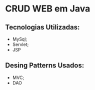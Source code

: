 # CRUD WEB em Java
## Tecnologias Utilizadas:
+ MySql;
+ Servlet;
+ JSP
## Desing Patterns Usados:
+ MVC;
+ DAO
